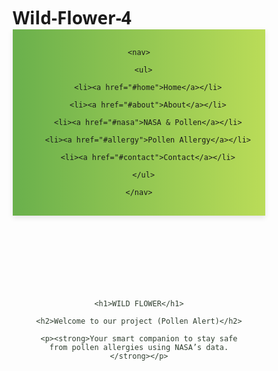 # Wild-Flower-4
<!DOCTYPE html>

<html lang="en">

<head>

  <meta charset="UTF-8">

  <meta name="viewport" content="width=device-width, initial-scale=1.0">

  <title>WILD FLOWER - Pollen Alert</title>

  <style>

    /* Reset */

    * {

      margin: 0;

      padding: 0;

      box-sizing: border-box;

      font-family: "Segoe UI", sans-serif;

      scroll-behavior: smooth;

    }

    /* Navbar */

    header {

      position: sticky;

      top: 0;

      background: linear-gradient(90deg, #6ab04c, #badc58);

      display: flex;

      justify-content: center;

      padding: 1rem 0;

      box-shadow: 0 3px 8px rgba(0,0,0,0.1);

      z-index: 1000;

    }

    nav ul {

      list-style: none;

      display: flex;

      gap: 2rem;

    }

    nav ul li a {

      text-decoration: none;

      color: white;

      font-weight: 600;

      font-size: 18px;

      padding: 6px 12px;

      border-radius: 6px;

      transition: 0.3s;

    }

    nav ul li a:hover {

      background: #f6e58d;

      color: #2f3e2f;

    }

    /* Sections */

    section {

      min-height: 100vh;

      padding: 4rem 2rem;

      text-align: center;

    }

    #home { background: #fdfdfd; color: #2f3e2f; }

    #about { background: #f6f6e9; color: #333; }

    #nasa { background: #dff9fb; color: #2c3e50; }

    #allergy { background: #fef5e7; color: #2f3e2f; }

    #contact { background: #407537; color: white; }

    /* Forms */

    form {

      margin-top: 2rem;

      background: white;

      color: #2f3e2f;

      padding: 2rem;

      border-radius: 10px;

      max-width: 400px;

      margin-left: auto;

      margin-right: auto;

      box-shadow: 0 3px 10px rgba(0,0,0,0.1);

    }

    form input, form button {

      width: 100%;

      padding: 10px;

      margin: 10px 0;

      border-radius: 6px;

      border: 1px solid #ccc;

    }

    form button {

      background: #6ab04c;

      color: white;

      border: none;

      cursor: pointer;

      font-weight: 600;

    }

    form button:hover {

      background: #407537;

    }

    footer {

      background: #2f3e2f;

      color: white;

      text-align: center;

      padding: 1rem;

    }

  </style>

</head>

<body>

  <!-- Navigation -->

  <header>

    <nav>

      <ul>

        <li><a href="#home">Home</a></li>

        <li><a href="#about">About</a></li>

        <li><a href="#nasa">NASA & Pollen</a></li>

        <li><a href="#allergy">Pollen Allergy</a></li>

        <li><a href="#contact">Contact</a></li>

      </ul>

    </nav>

  </header>

  <!-- Sections -->

  <section id="home">

    <h1>WILD FLOWER</h1>

    <h2>Welcome to our project (Pollen Alert)</h2>

    <p><strong>Your smart companion to stay safe from pollen allergies using NASA’s data.</strong></p>

  </section>

  <section id="about">

    <h2>About</h2>

    <p>

      At Wild Flower, we care about your health. Our Pollen Alert system tracks pollen levels in your area 

      in real-time, helping allergy and asthma sufferers prepare and protect themselves before pollen 

      seasons begin. Using advanced satellite data from NASA, we provide accurate forecasts, 

      interactive maps, and timely alerts.

    </p>

    <ul>

      <li>Real-time interactive pollen maps</li>

      <li>Personalized alerts via email or SMS</li>

      <li>Seasonal pollen trend analysis</li>

      <li>Health tips and preventive advice</li>

    </ul>

  </section>

  <section id="nasa">

    <h2>NASA & Pollen</h2>

    <p>

      NASA provides important environmental data that helps us understand when pollen 

      seasons are likely to start. By monitoring Earth’s climate, vegetation, and air quality, 

      NASA offers valuable insights into how plants release pollen and how it spreads.

    </p>

    <p>

      This information can help people with pollen allergy to prepare better, reduce 

      exposure, and stay safe during the flowering season. Using NASA’s data, we can 

      predict when the pollen levels will rise and take action before the symptoms appear.

    </p>

    <p>

      For more information visit 

      <a href="https://www.nasa.gov/centers-and-facilities/marshall/pollen-you-can-run-but-you-cant-hide-vcpci/" target="_blank">NASA Space Article</a>

    </p>

  </section>

  <section id="allergy">

    <h2>Pollen Allergy</h2>

    <h3>Pollen</h3>

    <p>Fine, powdery grains released by trees, grasses, and weeds to fertilize other plants.</p>

    <h3>Allergic Reaction</h3>

    <p>An overactive immune system identifies pollen as harmful and produces antibodies, leading to symptoms.</p>

    <h3>Seasonality</h3>

    <p>Symptoms are often seasonal, depending on the type of pollen and when the plant pollinates (trees in spring, grasses in summer, weeds in fall).</p>

    <img src="https://cdn.shopify.com/s/files/1/0267/9370/5585/files/Symtpoms_of_Pollen_Allergy_Diagram.png?v=1601979758"

         alt="Pollen allergy symptoms" width="600">

  </section>

  <section id="contact">

    <h2>Stay Updated</h2>

    <p>Enter your details below and subscribe to get more information about pollen and NASA’s research.</p>

    <form action="https://formspree.io/f/xblayobq" method="post">

      <input type="text" id="name" name="name" placeholder="Your name" required>

      <input type="email" id="email" name="email" placeholder="Your email" required>

      <input type="text" id="country" name="country" placeholder="Your country">

      <input type="text" id="region" name="region" placeholder="Your city or region">

      <button type="submit">Submit</button>

    </form>

  </section>

  <footer>

    <p>© 2025 Wild Flower - Pollen Alert Project</p>

  </footer>

</body>

</html>
